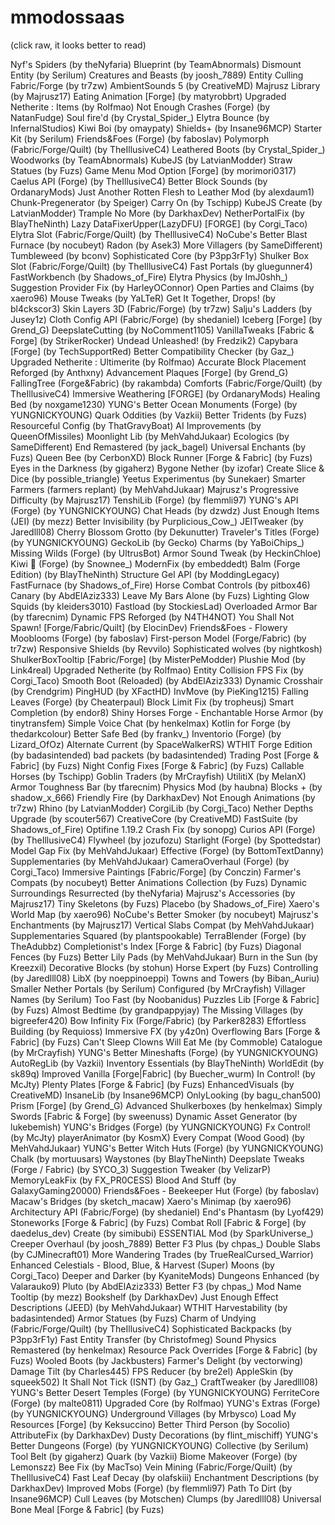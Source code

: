 # mmodossaas

(click raw, it looks better to read)

Nyf's Spiders (by theNyfaria)
Blueprint (by TeamAbnormals)
Dismount Entity (by Serilum)
Creatures and Beasts (by joosh_7889)
Entity Culling Fabric/Forge (by tr7zw)
AmbientSounds 5 (by CreativeMD)
Majrusz Library (by Majrusz17)
Eating Animation [Forge] (by matyrobbrt)
Upgraded Netherite : Items (by Rolfmao)
Not Enough Crashes (Forge) (by NatanFudge)
Soul fire'd (by Crystal_Spider_)
Elytra Bounce (by InfernalStudios)
Kiwi Boi (by omaypaty)
Shields+ (by Insane96MCP)
Starter Kit (by Serilum)
Friends&Foes (Forge) (by faboslav)
Polymorph (Fabric/Forge/Quilt) (by TheIllusiveC4)
Leathered Boots (by Crystal_Spider_)
Woodworks (by TeamAbnormals)
KubeJS (by LatvianModder)
Straw Statues (by Fuzs)
Game Menu Mod Option [Forge] (by morimori0317)
Caelus API (Forge) (by TheIllusiveC4)
Better Block Sounds (by OrdanaryMods)
Just Another Rotten Flesh to Leather Mod (by alexdaum1)
Chunk-Pregenerator (by Speiger)
Carry On (by Tschipp)
KubeJS Create (by LatvianModder)
Trample No More (by DarkhaxDev)
NetherPortalFix (by BlayTheNinth)
Lazy DataFixerUpper(LazyDFU) [FORGE] (by Corgi_Taco)
Elytra Slot (Fabric/Forge/Quilt) (by TheIllusiveC4)
NoCube's Better Blast Furnace (by nocubeyt)
Radon (by Asek3)
More Villagers (by SameDifferent)
Tumbleweed (by bconv)
Sophisticated Core (by P3pp3rF1y)
Shulker Box Slot (Fabric/Forge/Quilt) (by TheIllusiveC4)
Fast Portals (by gluegunner4)
FastWorkbench (by Shadows_of_Fire)
Elytra Physics (by ImJ0shh_)
Suggestion Provider Fix (by HarleyOConnor)
Open Parties and Claims (by xaero96)
Mouse Tweaks (by YaLTeR)
Get It Together, Drops! (by bl4ckscor3)
Skin Layers 3D (Fabric/Forge) (by tr7zw)
Salju's Ladders (by Jusey1z)
Cloth Config API (Fabric/Forge) (by shedaniel)
Iceberg [Forge] (by Grend_G)
DeepslateCutting (by NoComment1105)
VanillaTweaks [Fabric & Forge] (by StrikerRocker)
Undead Unleashed! (by Fredzik2)
Capybara [Forge] (by TechSupportRed)
Better Compatibility Checker (by Gaz_)
Upgraded Netherite : Ultimerite (by Rolfmao)
Accurate Block Placement Reforged (by Anthxny)
Advancement Plaques [Forge] (by Grend_G)
FallingTree (Forge&Fabric) (by rakambda)
Comforts (Fabric/Forge/Quilt) (by TheIllusiveC4)
Immersive Weathering [FORGE] (by OrdanaryMods)
Healing Bed (by noxgame1230)
YUNG's Better Ocean Monuments (Forge) (by YUNGNICKYOUNG)
Quark Oddities (by Vazkii)
Better Tridents (by Fuzs)
Resourceful Config (by ThatGravyBoat)
AI Improvements (by QueenOfMissiles)
Moonlight Lib (by MehVahdJukaar)
Ecologics (by SameDifferent)
End Remastered (by jack_bagel)
Universal Enchants (by Fuzs)
Queen Bee (by CerbonXD)
Block Runner [Forge & Fabric] (by Fuzs)
Eyes in the Darkness (by gigaherz)
Bygone Nether (by izofar)
Create Slice & Dice (by possible_triangle)
Yeetus Experimentus (by Sunekaer)
Smarter Farmers (farmers replant) (by MehVahdJukaar)
Majrusz's Progressive Difficulty (by Majrusz17)
TenshiLib (Forge) (by flemmli97)
YUNG's API (Forge) (by YUNGNICKYOUNG)
Chat Heads (by dzwdz)
Just Enough Items (JEI) (by mezz)
Better Invisibility (by Purplicious_Cow_)
JEITweaker (by Jaredlll08)
Cherry Blossom Grotto (by Dekunutter)
Traveler's Titles (Forge) (by YUNGNICKYOUNG)
GeckoLib (by Gecko)
Charms (by YaBoiChips_)
Missing Wilds (Forge) (by UltrusBot)
Armor Sound Tweak (by HeckinChloe)
Kiwi 🥝 (Forge) (by Snownee_)
ModernFix (by embeddedt)
Balm (Forge Edition) (by BlayTheNinth)
Structure Gel API (by ModdingLegacy)
FastFurnace (by Shadows_of_Fire)
Horse Combat Controls (by pitbox46)
Canary (by AbdElAziz333)
Leave My Bars Alone (by Fuzs)
Lighting Glow Squids (by kleiders3010)
Fastload (by StockiesLad)
Overloaded Armor Bar (by tfarecnim)
Dynamic FPS Reforged (by N4TH4NOT)
You Shall Not Spawn! [Forge/Fabric/Quilt] (by ElocinDev)
Friends&Foes - Flowery Mooblooms (Forge) (by faboslav)
First-person Model (Forge/Fabric) (by tr7zw)
Responsive Shields (by Revvilo)
Sophisticated wolves (by nightkosh)
ShulkerBoxTooltip [Fabric/Forge] (by MisterPeModder)
Plushie Mod (by Link4real)
Upgraded Netherite (by Rolfmao)
Entity Collision FPS Fix (by Corgi_Taco)
Smooth Boot (Reloaded) (by AbdElAziz333)
Dynamic Crosshair (by Crendgrim)
PingHUD (by XFactHD)
InvMove (by PieKing1215)
Falling Leaves (Forge) (by Cheaterpaul)
Block Limit Fix (by tropheusj)
Smart Completion (by endor8)
Shiny Horses Forge - Enchantable Horse Armor (by tinytransfem)
Simple Voice Chat (by henkelmax)
Kotlin for Forge (by thedarkcolour)
Better Safe Bed (by frankv_)
Inventorio (Forge) (by Lizard_OfOz)
Alternate Current (by SpaceWalkerRS)
WTHIT Forge Edition (by badasintended)
bad packets (by badasintended)
Trading Post [Forge & Fabric] (by Fuzs)
Night Config Fixes [Forge & Fabric] (by Fuzs)
Callable Horses (by Tschipp)
Goblin Traders (by MrCrayfish)
UtilitiX (by MelanX)
Armor Toughness Bar (by tfarecnim)
Physics Mod (by haubna)
Blocks + (by shadow_x_666)
Friendly Fire (by DarkhaxDev)
Not Enough Animations (by tr7zw)
Rhino (by LatvianModder)
CorgiLib (by Corgi_Taco)
Nether Depths Upgrade (by scouter567)
CreativeCore (by CreativeMD)
FastSuite (by Shadows_of_Fire)
Optifine 1.19.2 Crash Fix (by sonopg)
Curios API (Forge) (by TheIllusiveC4)
Flywheel (by jozufozu)
Starlight (Forge) (by Spottedstar)
Model Gap Fix (by MehVahdJukaar)
Effective (Forge) (by BottomTextDanny)
Supplementaries (by MehVahdJukaar)
CameraOverhaul (Forge) (by Corgi_Taco)
Immersive Paintings [Fabric/Forge] (by Conczin)
Farmer's Compats (by nocubeyt)
Better Animations Collection (by Fuzs)
Dynamic Surroundings Resurrected (by theNyfaria)
Majrusz's Accessories (by Majrusz17)
Tiny Skeletons (by Fuzs)
Placebo (by Shadows_of_Fire)
Xaero's World Map (by xaero96)
NoCube's Better Smoker (by nocubeyt)
Majrusz's Enchantments (by Majrusz17)
Vertical Slabs Compat (by MehVahdJukaar)
Supplementaries Squared (by plantspookable)
TerraBlender (Forge) (by TheAdubbz)
Completionist's Index [Forge & Fabric] (by Fuzs)
Diagonal Fences (by Fuzs)
Better Lily Pads (by MehVahdJukaar)
Burn in the Sun (by Kreezxil)
Decorative Blocks (by stohun)
Horse Expert (by Fuzs)
Controlling (by Jaredlll08)
LibX (by noeppinoeppi)
Towns and Towers (by Biban_Auriu)
Smaller Nether Portals (by Serilum)
Configured (by MrCrayfish)
Villager Names (by Serilum)
Too Fast (by Noobanidus)
Puzzles Lib [Forge & Fabric] (by Fuzs)
Almost Bedtime (by grandpappyjay)
The Missing Villages (by bigreefer420)
Bow Infinity Fix (Forge/Fabric) (by Parker8283)
Effortless Building (by Requioss)
Immersive FX (by y4z0n)
Overflowing Bars [Forge & Fabric] (by Fuzs)
Can't Sleep Clowns Will Eat Me (by Commoble)
Catalogue (by MrCrayfish)
YUNG's Better Mineshafts (Forge) (by YUNGNICKYOUNG)
AutoRegLib (by Vazkii)
Inventory Essentials (by BlayTheNinth)
WorldEdit (by sk89q)
Improved Vanilla [Forge|Fabric] (by Buecher_wurm)
In Control! (by McJty)
Plenty Plates [Forge & Fabric] (by Fuzs)
EnhancedVisuals (by CreativeMD)
InsaneLib (by Insane96MCP)
OnlyLooking (by bagu_chan500)
Prism [Forge] (by Grend_G)
Advanced Shulkerboxes (by henkelmax)
Simply Swords [Fabric & Forge] (by sweenuss)
Dynamic Asset Generator (by lukebemish)
YUNG's Bridges (Forge) (by YUNGNICKYOUNG)
Fx Control! (by McJty)
playerAnimator (by KosmX)
Every Compat (Wood Good) (by MehVahdJukaar)
YUNG's Better Witch Huts (Forge) (by YUNGNICKYOUNG)
Chalk (by mortuusars)
Waystones (by BlayTheNinth)
Deepslate Tweaks (Forge / Fabric) (by SYCO_3)
Suggestion Tweaker (by VelizarP)
MemoryLeakFix (by FX_PR0CESS)
Blood And Stuff (by GalaxyGaming20000)
Friends&Foes - Beekeeper Hut (Forge) (by faboslav)
Macaw's Bridges (by sketch_macaw)
Xaero's Minimap (by xaero96)
Architectury API (Fabric/Forge) (by shedaniel)
End's Phantasm (by Lyof429)
Stoneworks [Forge & Fabric] (by Fuzs)
Combat Roll [Fabric & Forge] (by daedelus_dev)
Create (by simibubi)
ESSENTIAL Mod (by SparkUniverse_)
Creeper Overhaul (by joosh_7889)
Better F3 Plus (by chpas_)
Double Slabs (by CJMinecraft01)
More Wandering Trades (by TrueRealCursed_Warrior)
Enhanced Celestials - Blood, Blue, & Harvest (Super) Moons (by Corgi_Taco)
Deeper and Darker (by KyaniteMods)
Dungeons Enhanced (by Valarauko9)
Pluto (by AbdElAziz333)
Better F3 (by chpas_)
Mod Name Tooltip (by mezz)
Bookshelf (by DarkhaxDev)
Just Enough Effect Descriptions (JEED) (by MehVahdJukaar)
WTHIT Harvestability (by badasintended)
Armor Statues (by Fuzs)
Charm of Undying (Fabric/Forge/Quilt) (by TheIllusiveC4)
Sophisticated Backpacks (by P3pp3rF1y)
Fast Entity Transfer (by Christofmeg)
Sound Physics Remastered (by henkelmax)
Resource Pack Overrides [Forge & Fabric] (by Fuzs)
Wooled Boots (by Jackbusters)
Farmer's Delight (by vectorwing)
Damage Tilt (by Charles445)
FPS Reducer (by bre2el)
AppleSkin (by squeek502)
It Shall Not Tick (ISNT) (by Gaz_)
CraftTweaker (by Jaredlll08)
YUNG's Better Desert Temples (Forge) (by YUNGNICKYOUNG)
FerriteCore (Forge) (by malte0811)
Upgraded Core (by Rolfmao)
YUNG's Extras (Forge) (by YUNGNICKYOUNG)
Underground Villages (by Mrbysco)
Load My Resources [Forge] (by Keksuccino)
Better Third Person (by Socolio)
AttributeFix (by DarkhaxDev)
Dusty Decorations (by flint_mischiff)
YUNG's Better Dungeons (Forge) (by YUNGNICKYOUNG)
Collective (by Serilum)
Tool Belt (by gigaherz)
Quark (by Vazkii)
Biome Makeover (Forge) (by Lemonszz)
Bee Fix (by MacTso)
Vein Mining (Fabric/Forge/Quilt) (by TheIllusiveC4)
Fast Leaf Decay (by olafskiii)
Enchantment Descriptions (by DarkhaxDev)
Improved Mobs (Forge) (by flemmli97)
Path To Dirt (by Insane96MCP)
Cull Leaves (by Motschen)
Clumps (by Jaredlll08)
Universal Bone Meal [Forge & Fabric] (by Fuzs)

